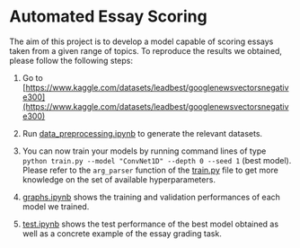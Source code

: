 # Automated Essay Scoring

The aim of this project is to develop a model capable of scoring essays taken from a given range of topics.
To reproduce the results we obtained, please follow the following steps:

1. Go to [https://www.kaggle.com/datasets/leadbest/googlenewsvectorsnegative300](https://www.kaggle.com/datasets/leadbest/googlenewsvectorsnegative300)

2. Run [data_preprocessing.ipynb](data_preprocessing.ipynb) to generate the relevant datasets.

3. You can now train your models by running command lines of type `python train.py --model "ConvNet1D" --depth 0 --seed 1` (best model). Please refer to the `arg_parser` function of the [train.py](train.py) file to get more knowledge on the set of available hyperparameters.

4. [graphs.ipynb](graphs.ipynb) shows the training and validation performances of each model we trained.

5. [test.ipynb](test.ipynb) shows the test performance of the best model obtained as well as a concrete example of the essay grading task.
